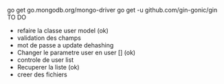 
go get go.mongodb.org/mongo-driver
go get -u github.com/gin-gonic/gin
TO DO
- refaire la classe user model (ok)
- validation des champs
- mot de passe a update 
    dehashing
- Changer le parametre user en user [] (ok)
- controle de user list
- Recuperer la liste (ok)
- creer des fichiers